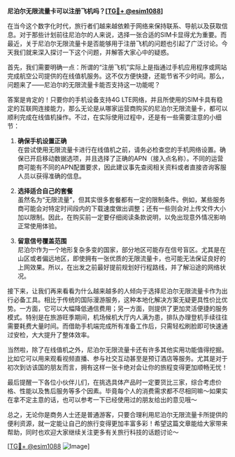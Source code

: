 **尼泊尔无限流量卡可以注册飞机吗？[[TG💪+ @esim1088](https://t.me/s/esim1088)]**

在当今这个数字化时代，旅行者们越来越依赖于网络来保持联系、导航以及获取信息。对于那些计划前往尼泊尔的人来说，选择一张合适的SIM卡显得尤为重要。而最近，关于尼泊尔无限流量卡是否能够用于注册飞机的问题也引起了广泛讨论。今天我们就来深入探讨一下这个问题，并解答大家心中的疑惑。

首先，我们需要明确一点：所谓的“注册飞机”实际上是指通过手机应用程序或网站完成航空公司提供的在线值机服务。这不仅方便快捷，还能节省不少时间。那么，问题来了——尼泊尔的无限流量卡能否支持这一功能呢？

答案是肯定的！只要你的手机设备支持4G LTE网络，并且所使用的SIM卡具有稳定的互联网连接能力，那么无论是从哪家运营商购买的尼泊尔无限流量卡，都可以顺利完成在线值机操作。不过，在实际使用过程中，还是有一些需要注意的小细节：

1. **确保手机设置正确**  
   在尝试使用无限流量卡进行在线值机之前，请务必检查您的手机网络设置。确保已开启移动数据选项，并且选择了正确的APN（接入点名称）。不同的运营商可能有不同的APN配置要求，因此建议事先查阅相关资料或者直接咨询客服人员以获得准确的信息。

2. **选择适合自己的套餐**  
   虽然名为“无限流量”，但其实很多套餐都有一定的限制条件。例如，某些服务商可能会对特定时间段内的下载速度做出调整；还有一些则会对上传文件大小加以限制。因此，在购买前一定要仔细阅读条款说明，以免出现意外情况影响正常使用体验。

3. **留意信号覆盖范围**  
   尼泊尔作为一个地形复杂多变的国家，部分地区可能存在信号盲区。尤其是在山区或者偏远地区，即使拥有一张优质的无限流量卡，也可能无法保证良好的上网效果。所以，在出发之前最好提前规划好行程路线，并了解沿途的网络状况。

接下来，让我们再来看看为什么越来越多的人倾向于选择尼泊尔无限流量卡作为出行必备工具。相比于传统的国际漫游服务，这种本地化解决方案无疑更具性价比优势。一方面，它可以大幅降低通信费用；另一方面，则提供了更加灵活便捷的服务模式。特别是在旅游旺季期间，机场候机大厅内人满为患，排队办理登机手续往往需要耗费大量时间。而借助手机端完成所有准备工作后，只需轻松刷脸即可快速通过安检，大大提升了整体效率。

当然啦，除了在线值机之外，尼泊尔无限流量卡还有许多其他实用功能值得挖掘。比如它可以用来观看视频直播、参与社交互动甚至是预订酒店等服务。尤其是对于初次到访该国的朋友而言，拥有这样一张卡绝对会让你的旅程变得更加顺畅无忧！

最后提醒一下各位小伙伴儿们，在挑选具体产品时一定要货比三家，综合考虑价格、性能以及售后服务等多个因素。毕竟每个人的消费需求都不尽相同嘛～如果实在拿不定主意的话，也可以参考一下已经使用过的朋友给出的意见哦～

总之，无论你是商务人士还是普通游客，只要合理利用尼泊尔无限流量卡所提供的便利资源，就一定能让自己的旅行变得更加丰富多彩！希望这篇文章能给大家带来帮助，同时也欢迎大家继续关注更多有关旅行科技的话题讨论～ 

[[TG💪+ @esim1088](https://t.me/s/esim1088) ![Image](https://i.postimg.cc/4NQfJmqS/Snipaste-2025-05-13-00-14-12.png)]